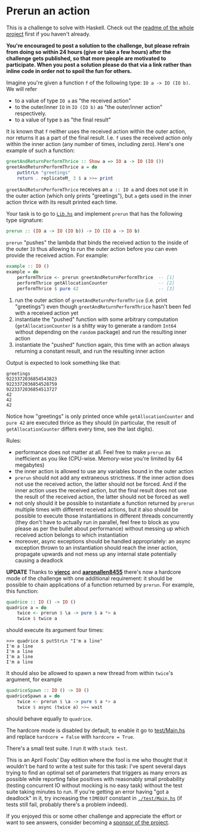 # Prerun an action

This is a challenge to solve with Haskell. Check out the [readme of the whole project](../README.md) first if you haven't already.

**You're encouraged to post a solution to the challenge, but please refrain from doing so within 24 hours (give or take a few hours) after the challenge gets published, so that more people are motivated to participate. When you post a solution please do that via a link rather than inline code in order not to spoil the fun for others.**

Imagine you're given a function `f` of the following type: `IO a -> IO (IO b)`. We will refer

- to a value of type `IO a` as "the received action"
- to the outer/inner `IO` in `IO (IO b)` as "the outer/inner action" respectively.
- to a value of type `b` as "the final result"

It is known that `f` neither uses the received action within the outer action, nor returns it as a part of the final result. I.e. `f` uses the received action only within the inner action (any number of times, including zero). Here's one example of such a function:

```haskell
greetAndReturnPerformThrice :: Show a => IO a -> IO (IO ())
greetAndReturnPerformThrice a = do
    putStrLn "greetings"
    return . replicateM_ 3 $ a >>= print
```

`greetAndReturnPerformThrice` receives an `a :: IO a` and does not use it in the outer action (which only prints "greetings"), but `a` gets used in the inner action thrice with its result printed each time.

Your task is to go to [`Lib.hs`](./src/Lib.hs) and implement `prerun` that has the following type signature:

```haskell
prerun :: (IO a -> IO (IO b)) -> IO (IO a -> IO b)
```

`prerun` "pushes" the lambda that binds the received action to the inside of the outer `IO` thus allowing to run the outer action before you can even provide the received action. For example:

```haskell
example :: IO ()
example = do
    performThrice <- prerun greetAndReturnPerformThrice  -- [1]
    performThrice getAllocationCounter                   -- [2]
    performThrice $ pure 42                              -- [3]
```

1. run the outer action of `greetAndReturnPerformThrice` (i.e. print "greetings") even though `greetAndReturnPerformThrice` hasn't been fed with a received action yet
2. instantiate the "pushed" function with some arbitrary computation (`getAllocationCounter` is a shitty way to generate a random `Int64` without depending on the `random` package) and run the resulting inner action
3. instantiate the "pushed" function again, this time with an action always returning a constant result, and run the resulting inner action

Output is expected to look something like that:

```
greetings
9223372036854543823
9223372036854528759
9223372036854513727
42
42
42
```

Notice how "greetings" is only printed once while `getAllocationCounter` and `pure 42` are executed thrice as they should (in particular, the result of `getAllocationCounter` differs every time, see the last digits).

Rules:

- performance does not matter at all. Feel free to make `prerun` as inefficient as you like (CPU-wise. Memory-wise you're limited by 64 megabytes)
- the inner action is allowed to use any variables bound in the outer action
- `prerun` should not add any extraneous strictness. If the inner action does not use the received action, the latter should not be forced. And if the inner action uses the received action, but the final result does not use the result of the received action, the latter should not be forced as well
- not only should it be possible to instantiate a function returned by `prerun` multiple times with different received actions, but it also should be possible to execute those instantiations in different threads concurrently (they don't have to actually run in parallel, feel free to block as you please as per the bullet about performance) without messing up which received action belongs to which instantiation
- moreover, async exceptions should be handled appropriately: an async exception thrown to an instantiation should reach the inner action, propagate upwards and not mess up any internal state potentially causing a deadlock

**UPDATE** Thanks to [**viercc**](https://github.com/viercc) and [**aaronallen8455**](https://github.com/aaronallen8455) there's now a hardcore mode of the challenge with one additional requirement: it should be possible to chain applications of a function returned by `prerun`. For example, this function:

```haskell
quadrice :: IO () -> IO ()
quadrice a = do
    twice <- prerun $ \a -> pure $ a *> a
    twice $ twice a
```

should execute its argument four times:

```
>>> quadrice $ putStrLn "I'm a line"
I'm a line
I'm a line
I'm a line
I'm a line
```

It should also be allowed to spawn a new thread from within `twice`'s argument, for example

```haskell
quadriceSpawn :: IO () -> IO ()
quadriceSpawn a = do
    twice <- prerun $ \a -> pure $ a *> a
    twice $ async (twice a) >>= wait
```

should behave equally to `quadrice`.

The hardcore mode is disabled by default, to enable it go to [test/Main.hs](./test/Main.hs) and replace `hardcore = False` with `hardcore = True`.

There's a small test suite. I run it with `stack test`.

This is an April Fools' Day edition where the fool is me who thought that it wouldn't be hard to write a test suite for this task: I've spent several days trying to find an optimal set of parameters that triggers as many errors as possible while reporting false positives with reasonably small probability (testing concurrent IO without mocking is no easy task) without the test suite taking minutes to run. If you're getting an error having "got a deadlock" in it, try increasing the `tIMEOUT` constant in [`./test/Main.hs`](test/Main.hs) (if tests still fail, probably there's a problem indeed).

If you enjoyed this or some other challenge and appreciate the effort or want to see answers, consider becoming a [sponsor of the project](https://github.com/sponsors/effectfully-ou).
